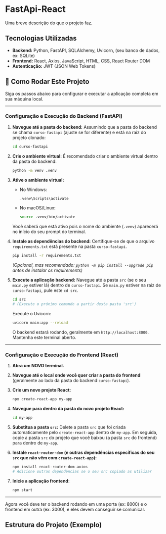 # FastApi-React

Uma breve descrição do que o projeto faz.

## Tecnologias Utilizadas

*   **Backend:** Python, FastAPI, SQLAlchemy, Uvicorn, (seu banco de dados, ex: SQLite)
*   **Frontend:** React, Axios, JavaScript, HTML, CSS, React Router DOM
*   **Autenticação:** JWT (JSON Web Tokens)

## 🚀 Como Rodar Este Projeto

Siga os passos abaixo para configurar e executar a aplicação completa em sua máquina local.

---

### Configuração e Execução do Backend (FastAPI)

1.  **Navegue até a pasta do backend:**
    Assumindo que a pasta do backend se chama `curso-fastapi` (ajuste se for diferente) e está na raiz do projeto clonado:
    ```bash
    cd curso-fastapi
    ```

2.  **Crie o ambiente virtual:**
    É recomendado criar o ambiente virtual dentro da pasta do backend.
    ```bash
    python -m venv .venv
    ```

3.  **Ative o ambiente virtual:**
    *   No Windows:
        ```bash
        .venv\Scripts\activate
        ```
    *   No macOS/Linux:
        ```bash
        source .venv/bin/activate
        ```
    Você saberá que está ativo pois o nome do ambiente (`.venv`) aparecerá no início do seu prompt do terminal.

4.  **Instale as dependências do backend:**
    Certifique-se de que o arquivo `requirements.txt` está presente na pasta `curso-fastapi`.
    ```bash
    pip install -r requirements.txt
    ```
    *(Opcional, mas recomendado: `python -m pip install --upgrade pip` antes de instalar os requirements)*

5.  **Execute a aplicação backend:**
    Navegue até a pasta `src` (se o seu `main.py` estiver lá) dentro de `curso-fastapi`. Se `main.py` estiver na raiz de `curso-fastapi`, pule este `cd src`.
    ```bash
    cd src 
    # (Execute o próximo comando a partir desta pasta 'src')
    ```
    Execute o Uvicorn:
    ```bash
    uvicorn main:app --reload
    ```
    O backend estará rodando, geralmente em `http://localhost:8000`. Mantenha este terminal aberto.

---

### Configuração e Execução do Frontend (React)

1.  **Abra um NOVO terminal.**
2.  **Navegue até o local onde você quer criar a pasta do frontend** (geralmente ao lado da pasta do backend `curso-fastapi`).
3.  **Crie um novo projeto React:**
    ```bash
    npx create-react-app my-app 
    ```
4.  **Navegue para dentro da pasta do novo projeto React:**
    ```bash
    cd my-app
    ```
5.  **Substitua a pasta `src`:**
    Delete a pasta `src` que foi criada automaticamente pelo `create-react-app` dentro de `my-app`. Em seguida, copie a pasta `src` do projeto que você baixou (a pasta `src` do frontend) para dentro de `my-app`.

6.  **Instale `react-router-dom` (e outras dependências específicas do seu `src` que não vêm com `create-react-app`):**
    ```bash
    npm install react-router-dom axios 
    # Adicione outras dependências se o seu src copiado as utilizar
    ```
7.  **Inicie a aplicação frontend:**
    ```bash
    npm start
    ```

---

Agora você deve ter o backend rodando em uma porta (ex: 8000) e o frontend em outra (ex: 3000), e eles devem conseguir se comunicar.

## Estrutura do Projeto (Exemplo)
